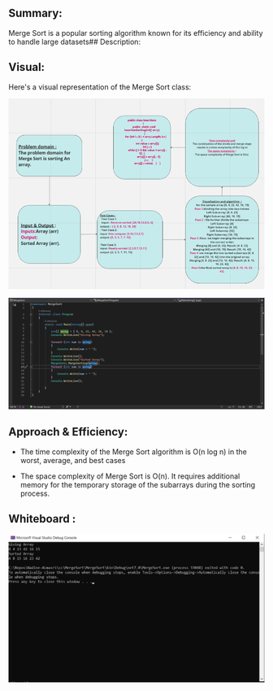 ﻿## Summary:
Merge Sort is a popular sorting algorithm known for its efficiency and ability to handle large datasets## Description:
## Visual:
Here's a visual representation of the Merge Sort class:

![](./1.PNG)

![](./2.PNG)
## Approach & Efficiency:
- The time complexity of the Merge Sort algorithm is O(n log n) in the worst, average, and best cases

- The space complexity of Merge Sort is O(n). It requires additional memory for the temporary storage of the subarrays during the sorting process.
## Whiteboard :

![](./3.PNG)